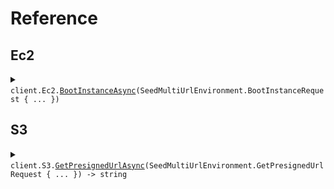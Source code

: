 # Reference
## Ec2
<details><summary><code>client.Ec2.<a href="/src/SeedMultiUrlEnvironment/Ec2/Ec2Client.cs">BootInstanceAsync</a>(SeedMultiUrlEnvironment.BootInstanceRequest { ... })</code></summary>
<dl>
<dd>

#### 🔌 Usage

<dl>
<dd>

<dl>
<dd>

```csharp
await client.Ec2.BootInstanceAsync(
    new SeedMultiUrlEnvironment.BootInstanceRequest { Size = "size" }
);
```
</dd>
</dl>
</dd>
</dl>

#### ⚙️ Parameters

<dl>
<dd>

<dl>
<dd>

**request:** `SeedMultiUrlEnvironment.BootInstanceRequest` 
    
</dd>
</dl>
</dd>
</dl>


</dd>
</dl>
</details>

## S3
<details><summary><code>client.S3.<a href="/src/SeedMultiUrlEnvironment/S3/S3Client.cs">GetPresignedUrlAsync</a>(SeedMultiUrlEnvironment.GetPresignedUrlRequest { ... }) -> string</code></summary>
<dl>
<dd>

#### 🔌 Usage

<dl>
<dd>

<dl>
<dd>

```csharp
await client.S3.GetPresignedUrlAsync(
    new SeedMultiUrlEnvironment.GetPresignedUrlRequest { S3Key = "s3Key" }
);
```
</dd>
</dl>
</dd>
</dl>

#### ⚙️ Parameters

<dl>
<dd>

<dl>
<dd>

**request:** `SeedMultiUrlEnvironment.GetPresignedUrlRequest` 
    
</dd>
</dl>
</dd>
</dl>


</dd>
</dl>
</details>
